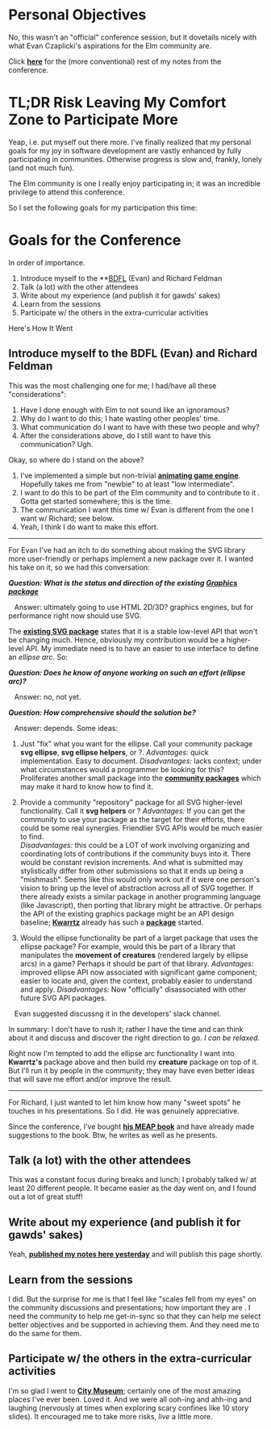 # Personal Objectives

No, this wasn't an "official" conference session, but it dovetails nicely 
with what Evan Czaplicki's aspirations for the Elm community are.

Click **[here](https://github.com/oldfartdeveloper/elm-conf-2016-notes/blob/master/README.md)** for the (more conventional) rest of my notes from 
the conference.

# TL;DR Risk Leaving My Comfort Zone to Participate More

Yeap, i.e. put myself out there more.  I've finally realized that my 
personal goals for my joy in software development are vastly enhanced by 
fully participating in communities.  Otherwise progress is slow and, 
frankly, lonely (and not much fun).
 
The Elm community is one I really enjoy participating in; it was an 
incredible privilege to attend this conference.

So I set the following goals for my participation this time:

# Goals for the Conference

In order of importance.

1. Introduce myself to the **[BDFL](https://en.wikipedia.org/wiki/Benevolent_dictator_for_life) (Evan) and Richard Feldman
1. Talk (a lot) with the other attendees
1. Write about my experience (and publish it for gawds' sakes)
1. Learn from the sessions
1. Participate w/ the others in the extra-curricular activities

Here's How It Went

## Introduce myself to the BDFL (Evan) and Richard Feldman

This was the most challenging one for me; I had/have all these 
"considerations":

1. Have I done enough with Elm to not sound like an ignoramous?
1. Why do I want to do this; I hate wasting other peoples' time.
1. What communication do I want to have with these two people and why?
1. After the considerations above, do I still want to have this 
communication? Ugh.

Okay, so where do I stand on the above?

1. I've implemented a simple but non-trivial **[animating game engine](https://github.com/oc-elixir-elm/diamondback-railroad/blob/master/README.md)**.  
Hopefully takes me from "newbie" to at least "low intermediate".
1. I want to do this to be part of the Elm community and to contribute to it
. Gotta get started somewhere; this is the time.
1. The communication I want this time w/ Evan is different from the one I 
want w/ 
Richard; see below.
1. Yeah, I think I do want to make this effort.

---

For Evan I've had an itch to do something about making the SVG library more
 user-friendly or perhaps implement a new package over it.  I wanted his 
 take on it, so we had this conversation:

***Question: What is the status and direction of the existing [Graphics 
package](http://package.elm-lang.org/packages/elm-lang/svg/1.1.1/Svg)***

&nbsp;&nbsp;&nbsp;Answer: ultimately going to use HTML 2D/3D? graphics 
engines, but for performance right now should use SVG.

The **[existing SVG package](https://github.com/elm-lang/svg/blob/1.1.1/README.md)** states that it is a stable low-level API that 
won't be changing much.  Hence, obviously my contribution would be a 
higher-level API.  My immediate need is to have an easier to use interface 
to define an *ellipse arc*.  So:

***Question: Does he know of anyone working on such an effort (ellipse 
arc)?***

&nbsp;&nbsp;&nbsp;Answer: no, not yet.

***Question: How comprehensive should the solution be?***

&nbsp;&nbsp;&nbsp;Answer: depends.  Some ideas:

1. Just "fix" what you want for the ellipse.  Call your community package 
**svg ellipse**, **svg ellipse helpers**, or ?.  *Advantages:* quick 
implementation.  Easy to document.  *Disadvantages:* lacks context; under 
what circumstances would a programmer be looking for this?  Proliferates 
another small package into the **[community packages](http://package.elm-lang.org)** which may make it hard to know how to find it.

1. Provide a community "repository" package for all SVG higher-level 
functionality.  Call it **svg helpers** or ? *Advantages:* If you can get 
the community to use your package as the target for their efforts, there could
 be some real 
synergies.  Friendlier SVG APIs would be much easier to find.  
*Disadvantages:* this could be a LOT of work involving organizing and 
coordinating lots of contributions if the community buys into it.  There would 
be constant revision increments.  And what is submitted may stylistically 
differ from other submissions so that it ends up being a "mishmash".  Seems 
like this would only work out if it were one person's vision to bring up the
 level of abstraction across all of SVG together.  If there already exists 
 a similar package in another programming language (like Javascript), then 
 porting that library might be attractive.  Or perhaps the API of the 
 existing graphics package might be an API design baseline; **[Kwarrtz](https://github.com/Kwarrtz)** 
 already has such a **[package](http://package.elm-lang.org/packages/Kwarrtz/render/latest)** started.

1. Would the ellipse functionality be part of a larget package that uses the
 ellipse package?  For example, would this be part of a library that 
 manipulates the **movement of creatures** (rendered largely by ellipse arcs)
 in a 
 game?  Perhaps it 
 should be part
  of that library.  *Advantages:* improved ellipse API now associated with 
  significant game component; easier to locate and, given the context, 
  probably easier to understand and apply.  *Disadvantages:* Now 
  "officially" disassociated with other future SVG API packages.
  
&nbsp;&nbsp;&nbsp;Evan suggested discussng it in the developers' slack channel.

In summary: I don't have to rush it; rather I have the time and can think about
 it and discuss and 
              discover the right direction to go.  *I can be relaxed.*
              
Right now I'm tempted to add the ellipse arc functionality I want into 
**Kwarrtz's** 
package above and then build my **creature** package on top of it.  But I'll
 run it by people in the community; they may have even better ideas that 
 will save me effort and/or improve the result.

---

For Richard, I just wanted to let him know how many "sweet spots" he touches
 in his presentations.  So I did.  He was genuinely appreciative.
 
Since the
  conference, I've bought **[his MEAP book](https://www.manning.com/books/elm-in-action)** and have already made suggestions to the book.
    Btw, he writes as well as he presents.

## Talk (a lot) with the other attendees

This was a constant focus during breaks and lunch; I probably talked w/ at 
least 20 different people.  It became easier as the day went on, and I found
 out a lot of great stuff!
 
## Write about my experience (and publish it for gawds' sakes)

Yeah, **[published my notes here yesterday](https://github.com/oldfartdeveloper/elm-conf-2016-notes/blob/master/README.md)** and will publish this page shortly.

## Learn from the sessions

I did.  But the surprise for me is that I feel like "scales fell from my 
eyes" on the community discussions and presentations; how important they are
.  I need the community to help me get-in-sync so that they can help me 
select better objectives and be supported in achieving them.  And they need 
me to do the same for them.

## Participate w/ the others in the extra-curricular activities

I'm so glad I went to **[City Museum](http://www.citymuseum.org/visit/)**; certainly one of the most amazing 
places I've ever been.  Loved it.  And we were all ooh-ing and ahh-ing and 
laughing (nervously at times when exploring scary confines like 10 story 
slides).  It encouraged me to take more risks, *live* a little more.
